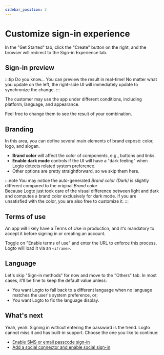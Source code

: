 ```yaml
---
sidebar_position: 3
---
```


# Customize sign-in experience

In the "Get Started" tab, click the "Create" button on the right, and the browser will redirect to the Sign-in Experience tab.

## Sign-in preview

:::tip Do you know...
You can preview the result in real-time! No matter what you update on the left, the right-side UI will immediately update to synchronize the change.
:::

The customer may use the app under different conditions, including platform, language, and appearance. 

Feel free to change them to see the result of your combination.

## Branding

In this area, you can define several main elements of brand exposé: color, logo, and slogan.

- **Brand color** will affect the color of components, e.g., buttons and links.
- **Enable dark mode** controls if the UI will have a "dark feeling" when Logto detects related system preference.
- Other options are pretty straightforward, so we skip them here.

:::note
You may notice the auto-generated *Brand color (Dark)* is slightly different compared to the original *Brand color*.<br/>
Because Logto just took care of the visual difference between light and dark and computes a brand color exclusively for dark mode. If you are unsatisfied with the color, you are also free to customize it.
:::

## Terms of use

An app will likely have a Terms of Use in production, and it's mandatory to accept it before signing in or creating an account.

Toggle on "Enable terms of use" and enter the URL to enforce this process. Logto will load it via an `<iframe>`.

## Language

Let's skip "Sign-in methods" for now and move to the "Others" tab. In most cases, it'll be fine to keep the default value unless:

- You want Logto to fall back to a different language when no language matches the user's system preference, or;
- You want Logto to fix the language display.

## What's next

Yeah, yeah. Signing in without entering the password is the trend. Logto cannot miss it and has built-in support. Choose the one you like to continue:

- [Enable SMS or email passcode sign-in](./enable-passcode-sign-in)
- [Add a social connector and enable social sign-in](./add-a-social-connector)
